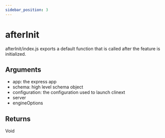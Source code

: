 ```yaml
---
sidebar_position: 3
---
```


# afterInit

afterInit/index.js exports a default function that is called after the feature is initialized.

## Arguments
- app: the express app
- schema: high level schema object
- configuration: the configuration used to launch clinext
- server
- engineOptions

## Returns
Void
